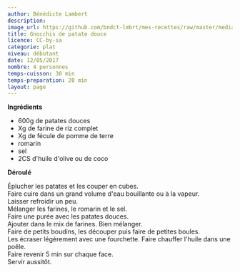 ```yaml
---
author: Bénédicte Lambert
description: 
image_url: https://github.com/bndct-lmbrt/mes-recettes/raw/master/medias/gnocchis-patate-douce.jpg
title: Gnocchis de patate douce
licence: CC-by-sa
categorie: plat
niveau: débutant
date: 12/05/2017
nombre: 4 personnes
temps-cuisson: 30 min
temps-preparation: 20 min
layout: page
---
```



**Ingrédients**  
 

* 600g de patates douces
* Xg de farine de riz complet
* Xg de fécule de pomme de terre
* romarin
* sel
* 2CS d'huile d'olive ou de coco



**Déroulé**

Éplucher les patates et les couper en cubes.  
Faire cuire dans un grand volume d'eau bouillante ou à la vapeur.  
Laisser refroidir un peu.  
Mélanger les farines, le romarin et le sel.  
Faire une purée avec les patates douces.  
Ajouter dans le mix de farines.
Bien mélanger.  
Faire de petits boudins, les découper puis faire de petites boules.  
Les écraser légèrement avec une fourchette.
Faire chauffer l'huile dans une poêle.  
Faire revenir 5 min sur chaque face.  
Servir aussitôt.  